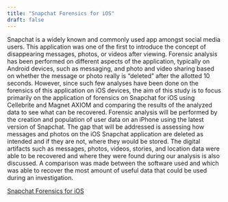 ```yaml
---
title: "Snapchat Forensics for iOS"
draft: false
---
```

Snapchat is a widely known and commonly used app amongst social media users. This application was one of the first to introduce the concept of disappearing messages, photos, or videos after viewing. Forensic analysis has been performed on different aspects of the application, typically on Android devices, such as messaging, and photo and video sharing based on whether the message or photo really is “deleted” after the allotted 10 seconds. However, since such few analyses have been done on the forensics of this application on iOS devices, the aim of this study is to focus primarily on the application of forensics on Snapchat for iOS using Cellebrite and Magnet AXIOM and comparing the results of the analyzed data to see what can be recovered. Forensic analysis will be performed by the creation and population of user data on an iPhone using the latest version of Snapchat. The gap that will be addressed is assessing how messages and photos on the iOS Snapchat application are deleted as intended and if they are not, where they would be stored. The digital artifacts such as messages, photos, videos, stories, and location data were able to be recovered and where they were found during our analysis is also discussed. A comparison was made between the software used and which was able to recover the most amount of useful data that could be used during an investigation.

[Snapchat Forensics for iOS](/pdfs/Snapchat_Forensics_for_iOS.pdf)